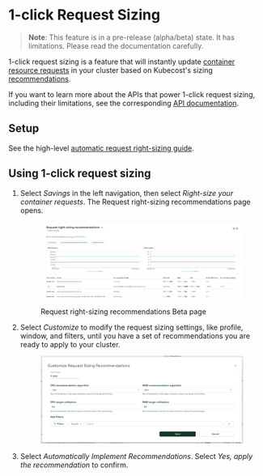 # 1-click Request Sizing

> **Note**: This feature is in a pre-release (alpha/beta) state. It has limitations. Please read the documentation carefully.

1-click request sizing is a feature that will instantly update [container resource requests](https://kubernetes.io/docs/concepts/configuration/manage-resources-containers/#requests-and-limits) in your cluster based on Kubecost's sizing [recommendations](api-request-right-sizing.md).

If you want to learn more about the APIs that power 1-click request sizing, including their limitations, see the corresponding [API documentation](api-request-recommendation-apply.md).

## Setup

See the high-level [automatic request right-sizing guide](auto-request-sizing.md).

## Using 1-click request sizing

1.  Select _Savings_ in the left navigation, then select _Right-size your container requests_. The Request right-sizing recommendations page opens.

    <figure><img src="images/rightsizing.png" alt=""><figcaption><p>Request right-sizing recommendations Beta page</p></figcaption></figure>
2.  Select _Customize_ to modify the request sizing settings, like profile, window, and filters, until you have a set of recommendations you are ready to apply to your cluster.

    <figure><img src="images/rightsizingcustomize (1) (1) (1) (1).png" alt=""><figcaption></figcaption></figure>
3. Select _Automatically Implement Recommendations_. Select _Yes, apply the recommendation_ to confirm.
